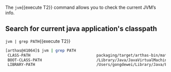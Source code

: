 
The `jvm`{{execute T2}} command allows you to check the current JVM’s info.

## Search for current java application's classpath

`jvm | grep PATH`{{execute T2}}

```bash
[arthas@41064]$ jvm | grep PATH
 CLASS-PATH                             packaging/target/arthas-bin/math-game.jar
 BOOT-CLASS-PATH                        /Library/Java/JavaVirtualMachines/jdk1.8.0_151.jdk/Contents/Home/jre/lib/resources.jar:/Librar
 LIBRARY-PATH                           /Users/gongdewei/Library/Java/Extensions:/Library/Java/Extensions:/Network/Library/Java/Extens
```
